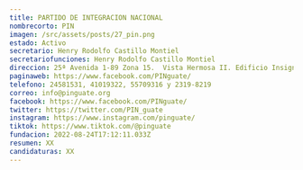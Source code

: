 ```yaml
---
title: PARTIDO DE INTEGRACION NACIONAL
nombrecorto: PIN
imagen: /src/assets/posts/27_pin.png
estado: Activo
secretario: Henry Rodolfo Castillo Montiel
secretariofunciones: Henry Rodolfo Castillo Montiel
direccion: 25ª Avenida 1-89 Zona 15.  Vista Hermosa II. Edificio Insigne Nivel 16, Of.1602
paginaweb: https://www.facebook.com/PINguate/
telefono: 24581531, 41019322, 55709316 y 2319-8219
correo: info@pinguate.org
facebook: https://www.facebook.com/PINguate/
twitter: https://twitter.com/PIN_guate
instagram: https://www.instagram.com/pinguate/
tiktok: https://www.tiktok.com/@pinguate
fundacion: 2022-08-24T17:12:11.033Z
resumen: XX
candidaturas: XX
---
```

